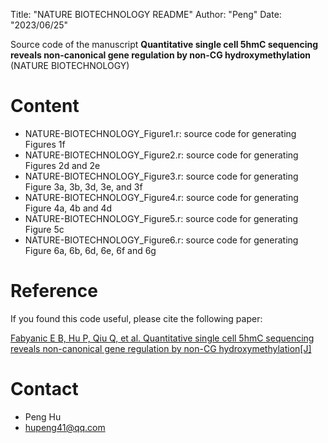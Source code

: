 Title: "NATURE BIOTECHNOLOGY README"
Author: "Peng"
Date: "2023/06/25"


Source code of the manuscript **Quantitative single cell 5hmC sequencing reveals non-canonical gene regulation by non-CG hydroxymethylation** (NATURE BIOTECHNOLOGY) 

# Content
* NATURE-BIOTECHNOLOGY_Figure1.r: source code for generating Figures 1f
* NATURE-BIOTECHNOLOGY_Figure2.r: source code for generating Figures 2d and 2e
* NATURE-BIOTECHNOLOGY_Figure3.r: source code for generating Figure 3a, 3b, 3d, 3e, and 3f 
* NATURE-BIOTECHNOLOGY_Figure4.r: source code for generating Figure 4a, 4b and 4d
* NATURE-BIOTECHNOLOGY_Figure5.r: source code for generating Figure 5c
* NATURE-BIOTECHNOLOGY_Figure6.r: source code for generating Figure 6a, 6b, 6d, 6e, 6f and 6g


# Reference
If you found this code useful, please cite the following paper:

[Fabyanic E B, Hu P, Qiu Q, et al. Quantitative single cell 5hmC sequencing reveals non-canonical gene regulation by non-CG hydroxymethylation[J]](https://www.biorxiv.org/content/10.1101/2021.03.23.434325v2.full.pdf)


# Contact
* Peng Hu
* hupeng41@qq.com

